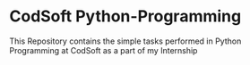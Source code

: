 
# CodSoft Python-Programming
This Repository contains the simple tasks performed in Python Programming at CodSoft as a part of my Internship 
